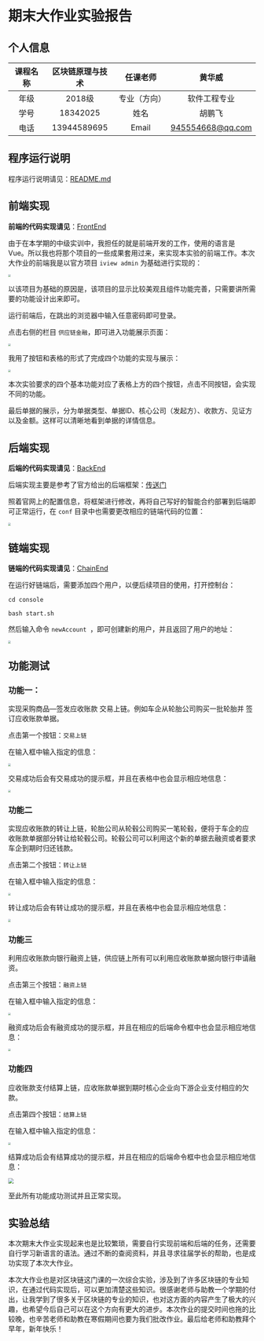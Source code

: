 # 期末大作业实验报告

## 个人信息

| 课程名称 | 区块链原理与技术 |   任课老师   |      黄华威      |
| :------: | :--------------: | :----------: | :--------------: |
|   年级   |      2018级      | 专业（方向） |   软件工程专业   |
|   学号   |     18342025     |     姓名     |      胡鹏飞      |
|   电话   |   13944589695    |    Email     | 945554668@qq.com |

## 程序运行说明

程序运行说明请见：[README.md](./README.md)

## 前端实现

**前端的代码实现请见**：[FrontEnd](./FrontEnd)

由于在本学期的中级实训中，我担任的就是前端开发的工作，使用的语言是 Vue。所以我也将那个项目的一些成果套用过来，来实现本实验的前端工作。本次大作业的前端我是以官方项目 `iview admin` 为基础进行实现的：

<img src="./img/22.png" style="zoom:33%;" />

以该项目为基础的原因是，该项目的显示比较美观且组件功能完善，只需要讲所需要的功能设计出来即可。

运行前端后，在跳出的浏览器中输入任意密码即可登录。

点击右侧的栏目 `供应链金融`，即可进入功能展示页面：

<img src="./img/24.png" style="zoom:33%;" />

我用了按钮和表格的形式了完成四个功能的实现与展示：

<img src="./img/23.png" style="zoom:33%;" />

本次实验要求的四个基本功能对应了表格上方的四个按钮，点击不同按钮，会实现不同的功能。

最后单据的展示，分为单据类型、单据ID、核心公司（发起方）、收款方、见证方以及金额。这样可以清晰地看到单据的详情信息。

## 后端实现

**后端的代码实现请见**：[BackEnd](./BackEnd)

后端实现主要是参考了官方给出的后端框架：[传送门](https://fisco-bcos-documentation.readthedocs.io/zh_CN/latest/docs/sdk/nodejs_sdk/index.html)

照着官网上的配置信息，将框架进行修改，再将自己写好的智能合约部署到后端即可正常运行，在 `conf` 目录中也需要更改相应的链端代码的位置：

<img src="./img/35.png" style="zoom:33%;" />

## 链端实现

**链端的代码实现请见**：[ChainEnd](./BackEnd/packages/cli/conf/ChainEnd)

在运行好链端后，需要添加四个用户，以便后续项目的使用，打开控制台：

`cd console`

`bash start.sh`

然后输入命令 `newAccount `，即可创建新的用户，并且返回了用户的地址：

<img src="./img/25.png" style="zoom:33%;" />

## 功能测试

### 功能一：

实现采购商品—签发应收账款 交易上链。例如车企从轮胎公司购买一批轮胎并 签订应收账款单据。

点击第一个按钮：`交易上链`

在输入框中输入指定的信息：

<img src="./img/26.png" style="zoom:33%;" />

交易成功后会有交易成功的提示框，并且在表格中也会显示相应地信息：

<img src="./img/27.png" style="zoom:33%;" />

### 功能二

实现应收账款的转让上链，轮胎公司从轮毂公司购买一笔轮毂，便将于车企的应 收账款单据部分转让给轮毂公司。轮毂公司可以利用这个新的单据去融资或者要求车企到期时归还钱款。 

点击第二个按钮：`转让上链`

在输入框中输入指定的信息：

<img src="./img/30.png" style="zoom:33%;" />

转让成功后会有转让成功的提示框，并且在表格中也会显示相应地信息：

<img src="./img/29.png" style="zoom:33%;" />

### 功能三

利用应收账款向银行融资上链，供应链上所有可以利用应收账款单据向银行申请融资。 

点击第三个按钮：`融资上链`

在输入框中输入指定的信息：

<img src="./img/31.png" style="zoom:33%;" />

融资成功后会有融资成功的提示框，并且在相应的后端命令框中也会显示相应地信息：

<img src="./img/32.png" style="zoom:33%;" />

### 功能四

应收账款支付结算上链，应收账款单据到期时核心企业向下游企业支付相应的欠款。

点击第四个按钮：`结算上链`

在输入框中输入指定的信息：

<img src="./img/33.png" style="zoom:33%;" />

结算成功后会有结算成功的提示框，并且在相应的后端命令框中也会显示相应地信息：

<img src="./img/34.png" style="zoom:70%;" />

至此所有功能成功测试并且正常实现。

## 实验总结

本次期末大作业实现起来也是比较繁琐，需要自行实现前端和后端的任务，还需要自行学习新语言的语法。通过不断的查阅资料，并且寻求往届学长的帮助，也是成功实现了本次大作业。

本次大作业也是对区块链这门课的一次综合实验，涉及到了许多区块链的专业知识，在通过代码实现后，可以更加清楚这些知识。很感谢老师与助教一个学期的付出，让我学到了很多关于区块链的专业的知识，也对这方面的内容产生了极大的兴趣，也希望今后自己可以在这个方向有更大的进步。本次作业的提交时间也拖的比较晚，也辛苦老师和助教在寒假期间也要为我们批改作业。最后给老师和助教拜个早年，新年快乐！